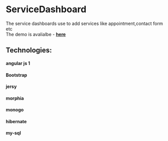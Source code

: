 # ServiceDashboard
The service dashboards use to add services like appointment,contact form etc  
The demo is avalialbe - [**here**](http://productionapp-caddymed.rhcloud.com/)

## Technologies: 
#### angular js 1 
#### Bootstrap 
#### jersy   
#### morphia 
#### monogo  
#### hibernate 
#### my-sql 

